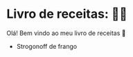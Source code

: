 # Livro de receitas: :man_cook:

Olá! Bem vindo ao meu livro de receitas :wave:

- Strogonoff de frango

